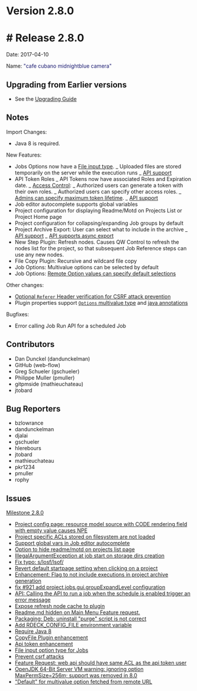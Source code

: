 # Version 2.8.0



# # Release 2.8.0

Date: 2017-04-10

Name: <span style="color: MidnightBlue"><span class="glyphicon glyphicon-camera"></span> "cafe cubano midnightblue camera"</span>

## Upgrading from Earlier versions

- See the [Upgrading Guide](/upgrading/upgrading.md)

## Notes

Import Changes:

- Java 8 is required.

New Features:

- Jobs Options now have a [File input type](/manual/04-jobs.md#file-option-type).
  _ Uploaded files are stored temporarily on the server while the execution runs
  _ [API support](/api/qwcontrol-api.md#upload-a-file-for-a-job-option)
- API Token Roles
  _ API Tokens now have associated Roles and Expiration date.
  _ [Access Control](/administration/security/authorization.md#api-token-authorization-roles):
  _ Authorized users can generate a token with their own roles.
  _ Authorized users can specify other access roles.
  _ [Admins can specify maximum token lifetime](/administration/configuration/config-file-reference.md#security).
  _ [API support](/api/qwcontrol-api.md#authentication-tokens)
- Job editor autocomplete supports global variables
- Project configuration for displaying Readme/Motd on Projects List or Project Home page
- Project configuration for collapsing/expanding Job groups by default
- Project Archive Export: User can select what to include in the archive
  _ [API support](/api/qwcontrol-api.md#project-archive-export)
  _ [API supports async export](/api/qwcontrol-api.md#project-archive-export-async)
- New Step Plugin: Refresh nodes. Causes QW Control to refresh the nodes list for the project, so that subsequent Job Reference steps can use any new nodes.
- File Copy Plugin: Recursive and wildcard file copy
- Job Options: Multivalue options can be selected by default
- Job Options: [Remote Option values can specify default selections](/manual/04-jobs.md#json-format)

Other changes:

- [Optional `Referer` Header verification for CSRF attack prevention](/administration/configuration/config-file-reference.md#security)
- Plugin properties support [`Options` multivalue type](/developer/01-plugin-development.md#plugin-properties) and [java annotations](http://qwcontrol.org/docs/developer/plugin-annotations.html#plugin-properties)

Bugfixes:

- Error calling Job Run API for a scheduled Job

## Contributors

- Dan Dunckel (dandunckelman)
- GitHub (web-flow)
- Greg Schueler (gschueler)
- Philippe Muller (pmuller)
- gitpmside (mathieuchateau)
- jtobard

## Bug Reporters

- bzlowrance
- dandunckelman
- djalai
- gschueler
- hlerebours
- jtobard
- mathieuchateau
- pkr1234
- pmuller
- rophy

## Issues

[Milestone 2.8.0](https://github.com/qwcontrol/qwcontrol/milestone/52)

- [Project config page: resource model source with CODE rendering field with empty value causes NPE](https://github.com/qwcontrol/qwcontrol/issues/2413)
- [Project specific ACLs stored on filesystem are not loaded](https://github.com/qwcontrol/qwcontrol/issues/2408)
- [Support global vars in Job editor autocomplete](https://github.com/qwcontrol/qwcontrol/issues/2407)
- [Option to hide readme/motd on projects list page](https://github.com/qwcontrol/qwcontrol/issues/2404)
- [IllegalArgumentException at job start on storage dirs creation](https://github.com/qwcontrol/qwcontrol/issues/2400)
- [Fix typo: s/losf/lsof/](https://github.com/qwcontrol/qwcontrol/pull/2398)
- [Revert default startpage setting when clicking on a project](https://github.com/qwcontrol/qwcontrol/issues/2395)
- [Enhancement: Flag to not include executions in project archive generation](https://github.com/qwcontrol/qwcontrol/issues/2394)
- [fix #921 add project.jobs.gui.groupExpandLevel configuration](https://github.com/qwcontrol/qwcontrol/pull/2392)
- [API: Calling the API to run a job when the schedule is enabled trigger an error message](https://github.com/qwcontrol/qwcontrol/issues/2389)
- [Expose refresh node cache to plugin](https://github.com/qwcontrol/qwcontrol/pull/2380)
- [Readme.md hidden on Main Menu Feature request.](https://github.com/qwcontrol/qwcontrol/issues/2377)
- [Packaging: Deb: uninstall "purge" script is not correct](https://github.com/qwcontrol/qwcontrol/issues/2370)
- [Add RDECK_CONFIG_FILE environment variable](https://github.com/qwcontrol/qwcontrol/pull/2368)
- [Require Java 8](https://github.com/qwcontrol/qwcontrol/issues/2365)
- [CopyFile Plugin enhancement](https://github.com/qwcontrol/qwcontrol/pull/2359)
- [Api token enhancement](https://github.com/qwcontrol/qwcontrol/pull/2358)
- [File input option type for Jobs](https://github.com/qwcontrol/qwcontrol/pull/2351)
- [Prevent csrf attacks](https://github.com/qwcontrol/qwcontrol/pull/2236)
- [Feature Request: web api should have same ACL as the api token user](https://github.com/qwcontrol/qwcontrol/issues/1550)
- [OpenJDK 64-Bit Server VM warning: ignoring option MaxPermSize=256m; support was removed in 8.0](https://github.com/qwcontrol/qwcontrol/issues/1367)
- ["Default" for multivalue option fetched from remote URL](https://github.com/qwcontrol/qwcontrol/issues/1189)
